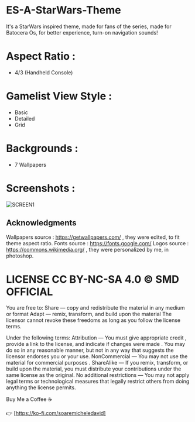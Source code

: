 # ES-A-StarWars-Theme
It's a StarWars inspired theme, made for fans of the series, made for Batocera Os, for better experience, turn-on navigation sounds!

# Aspect Ratio :
- 4/3 (Handheld Console)
  
# Gamelist View Style :
- Basic
- Detailed
- Grid

# Backgrounds :
- 7 Wallpapers

# Screenshots :

![SCREEN1](https://github.com/soaremicheledavid/ES-A-StarWars-Theme/assets/157101299/9db267e0-9d36-48e1-bee2-333fc9d73f5a)



## **Acknowledgments**
Wallpapers source : https://getwallpapers.com/ , they were edited, to fit theme aspect ratio.
Fonts source : https://fonts.google.com/
Logos source : https://commons.wikimedia.org/ , they were personalized by me, in photoshop.


# LICENSE CC BY-NC-SA 4.0 © SMD OFFICIAL

You are free to:
Share — copy and redistribute the material in any medium or format
Adapt — remix, transform, and build upon the material
The licensor cannot revoke these freedoms as long as you follow the license terms.

Under the following terms:
Attribution — You must give appropriate credit , provide a link to the license, and indicate if changes were made . You may do so in any reasonable manner, but not in any way that suggests the licensor endorses you or your use.
NonCommercial — You may not use the material for commercial purposes .
ShareAlike — If you remix, transform, or build upon the material, you must distribute your contributions under the same license as the original.
No additional restrictions — You may not apply legal terms or technological measures that legally restrict others from doing anything the license permits.

Buy Me a Coffee ☕

👉 [https://ko-fi.com/soaremicheledavid] 
